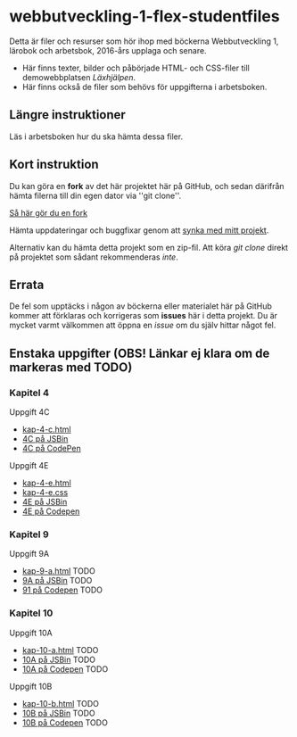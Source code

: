 # webbutveckling-1-flex-studentfiles

Detta är filer och resurser som hör ihop med böckerna Webbutveckling 1, lärobok och arbetsbok, 2016-års
upplaga och senare.

 * Här finns texter, bilder och påbörjade HTML- och CSS-filer till demowebbplatsen _Läxhjälpen_.
 * Här finns också de filer som behövs för uppgifterna i arbetsboken.

## Längre instruktioner

Läs i arbetsboken hur du ska hämta dessa filer.

## Kort instruktion

Du kan göra en __fork__ av det här projektet här på GitHub, och sedan därifrån hämta
filerna till din egen dator via ''git clone''.

[Så här gör du en fork](https://help.github.com/articles/fork-a-repo/)

Hämta uppdateringar och buggfixar genom att
[synka med mitt projekt](https://help.github.com/articles/syncing-a-fork/).

Alternativ kan du hämta detta projekt som en zip-fil. Att köra _git clone_ direkt på projektet
som sådant rekommenderas _inte_.

## Errata

De fel som upptäcks i någon av böckerna eller materialet här på GitHub kommer att förklaras och
korrigeras som __issues__ här i detta projekt. Du är mycket varmt välkommen att öppna en _issue_
om du själv hittar något fel.

## Enstaka uppgifter (OBS! Länkar ej klara om de markeras med TODO)

### Kapitel 4

Uppgift 4C
 * [kap-4-c.html](https://raw.githubusercontent.com/itpastorn/webbutveckling-1-flex-studentfiles/master/uppgifter/kap-4-c.html)
 * [4C på JSBin](http://jsbin.com/utijuv/2/edit)
 * [4C på CodePen](http://codepen.io/itpastorn/pen/ZOmmjK)

Uppgift 4E
 * [kap-4-e.html](https://raw.githubusercontent.com/itpastorn/webbutveckling-1-flex-studentfiles/master/uppgifter/kap-4-e.html)
 * [kap-4-e.css](https://raw.githubusercontent.com/itpastorn/webbutveckling-1-flex-studentfiles/master/uppgifter/kap-4-e.css)
 * [4E på JSBin](http://jsbin.com/isuyar/edit)
 * [4E på Codepen](http://codepen.io/itpastorn/pen/WxYLqr)

### Kapitel 9

Uppgift 9A
 * [kap-9-a.html](todo) TODO
 * [9A på JSBin](todo) TODO
 * [91 på Codepen](todo) TODO

### Kapitel 10

Uppgift 10A
 * [kap-10-a.html](todo) TODO
 * [10A på JSBin](todo) TODO
 * [10A på Codepen](todo) TODO

Uppgift 10B
 * [kap-10-b.html](todo) TODO
 * [10B på JSBin](todo) TODO
 * [10B på Codepen](todo) TODO

